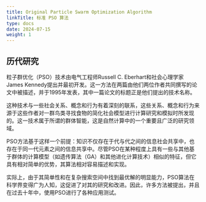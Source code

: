 ```yaml
---
title: Original Particle Swarm Optimization Algorithm
linkTitle: 标准 PSO 算法
type: docs
date: 2024-07-15
weight: 1
---
```


## 历代研究

粒子群优化（PSO）技术由电气工程师Russell C. Eberhart和社会心理学家James Kennedy提出并最初开发。这一方法在两篇由他们两位作者共同撰写的论文中被描述，并于1995年发表，其中一篇论文的标题正是他们提出的技术名称。

这种技术与一些社会关系、概念和行为有着深刻的联系，这些关系、概念和行为来源于这些作者对一群鸟类寻找食物的简化社会模型进行计算研究和模拟时所发现的。这一技术属于所谓的群体智能，这是自然计算中的一个重要且广泛的研究领域。

PSO方法基于这样一个前提：知识不仅存在于代与代之间的信息社会共享中，也存在于同一代元素之间的信息共享中。尽管PSO在某种程度上具有一些与其他基于群体的计算模型（如遗传算法（GA）和其他进化计算技术）相似的特征，但它具有相对简单的优势，其算法相对容易描述和实现。

实际上，由于其简单性和在复杂搜索空间中找到最优解的明显能力，PSO算法在科学界变得广为人知，这促进了对其的研究和改进。因此，许多方法被提出，并且在过去十年中，使用PSO进行了各种应用测试。

